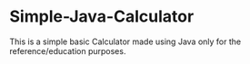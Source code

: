 # Simple-Java-Calculator
This is a simple basic Calculator made using Java only for the reference/education purposes.
